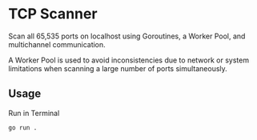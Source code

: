 # TCP Scanner

Scan all 65,535 ports on localhost using Goroutines, a Worker Pool, and multichannel communication.

A Worker Pool is used to avoid inconsistencies due to network or system limitations when scanning a large number of ports simultaneously.

## Usage

Run in Terminal

```
go run .
```
